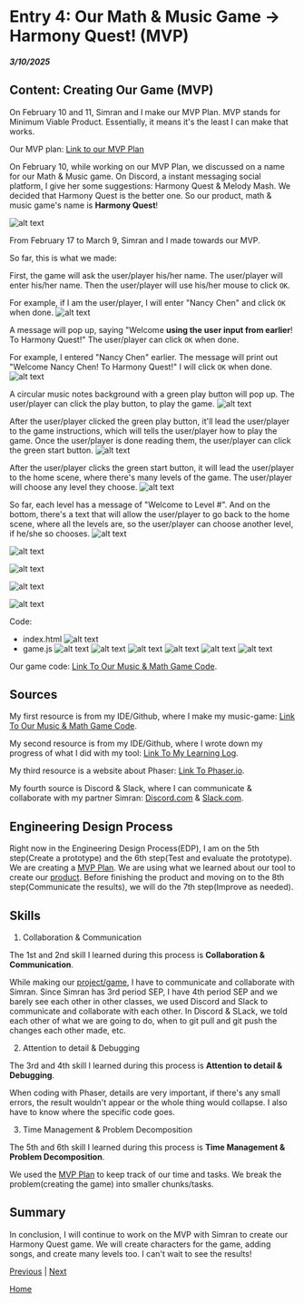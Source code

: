 # Entry 4: Our Math & Music Game → Harmony Quest! (MVP)
##### 3/10/2025

## Content: Creating Our Game (MVP)

On February 10 and 11, Simran and I make our MVP Plan. MVP stands for Minimum Viable Product. Essentially, it means it's the least I can make that works.

Our MVP plan: [Link to our MVP Plan](https://github.com/nancyc0337/sep11-freedom-project/blob/main/prep/plan.md)

On February 10, while working on our MVP Plan, we discussed on a name for our Math & Music game. On Discord, a instant messaging social platform, I give her some suggestions: Harmony Quest & Melody Mash. We decided that Harmony Quest is the better one. So our product, math & music game's name is **Harmony Quest**!

![alt text](image-33.png)

From February 17 to March 9, Simran and I made towards our MVP.

So far, this is what we made:

First, the game will ask the user/player his/her name. The user/player will enter his/her name. Then the user/player will use his/her mouse to click `OK`.

For example, if I am the user/player, I will enter "Nancy Chen" and click `OK` when done.
![alt text](image-3.png)

A message will pop up, saying "Welcome **using the user input from earlier**! To Harmony Quest!" The user/player can click `OK` when done.

For example, I entered "Nancy Chen" earlier. The message will print out "Welcome Nancy Chen! To Harmony Quest!" I will click `OK` when done.
![alt text](image-16.png)

A circular music notes background with a green play button will pop up. The user/player can click the play button, to play the game.
![alt text](image-17.png)

After the user/player clicked the green play button, it'll lead the user/player to the game instructions, which will tells the user/player how to play the game. Once the user/player is done reading them, the user/player can click the green start button.
![alt text](image-18.png)

After the user/player clicks the green start button, it will lead the user/player to the home scene, where there's many levels of the game. The user/player will choose any level they choose.
![alt text](image-19.png)

So far, each level has a message of "Welcome to Level #". And on the bottom, there's a text that will allow the user/player to go back to the home scene, where all the levels are, so the user/player can choose another level, if he/she so chooses.
![alt text](image-20.png)

![alt text](image-21.png)

![alt text](image-22.png)

![alt text](image-23.png)

![alt text](image-24.png)

Code:
* index.html
![alt text](image-25.png)
* game.js
![alt text](image-26.png)
![alt text](image-27.png)
![alt text](image-28.png)
![alt text](image-30.png)
![alt text](image-31.png)
![alt text](image-32.png)

Our game code: [Link To Our Music & Math Game Code](https://github.com/simrans4258/music-game/tree/main).

## Sources

My first resource is from my IDE/Github, where I make my music-game: [Link To Our Music & Math Game Code](https://github.com/simrans4258/music-game/tree/main).

My second resource is from my IDE/Github, where I wrote down my progress of what I did with my tool: [Link To My Learning Log](https://github.com/nancyc0337/sep11-freedom-project/blob/main/tool/learning-log.md).

My third resource is a website about Phaser: [Link To Phaser.io](https://phaser.io/).

My fourth source is Discord & Slack, where I can communicate & collaborate with my partner Simran: [Discord.com](https://discord.com/) & [Slack.com](https://slack.com/).

## Engineering Design Process

Right now in the Engineering Design Process(EDP), I am on the 5th step(Create a prototype) and the 6th step(Test and evaluate the prototype). We are creating a [MVP Plan](https://github.com/simrans4258/music-game/blob/main/prep/plan.md). We are using what we learned about our tool to create our [product](https://github.com/simrans4258/music-game/tree/main). Before finishing the product and moving on to the 8th step(Communicate the results), we will do the 7th step(Improve as needed).

## Skills

1) Collaboration & Communication

The 1st and 2nd skill I learned during this process is **Collaboration & Communication**.

While making our [project/game](https://github.com/simrans4258/music-game/tree/main), I have to communicate and collaborate with Simran. Since Simran has 3rd period SEP, I have 4th period SEP and we barely see each other in other classes, we used Discord and Slack to communicate and collaborate with each other. In Discord & SLack, we told each other of what we are going to do, when to git pull and git push the changes each other made, etc.

2) Attention to detail & Debugging

The 3rd and 4th skill I learned during this process is **Attention to detail & Debugging**.

When coding with Phaser, details are very important, if there's any small errors, the result wouldn't appear or the whole thing would collapse. I also have to know where the specific code goes.

3) Time Management & Problem Decomposition

The 5th and 6th skill I learned during this process is **Time Management & Problem Decomposition**.

We used the [MVP Plan](https://github.com/nancyc0337/sep11-freedom-project/blob/main/prep/plan.md) to keep track of our time and tasks. We break the problem(creating the game) into smaller chunks/tasks.

## Summary

In conclusion, I will continue to work on the MVP with Simran to create our Harmony Quest game. We will create characters for the game, adding songs, and create many levels too. I can't wait to see the results!

[Previous](entry03.md) | [Next](entry05.md)

[Home](../README.md)
